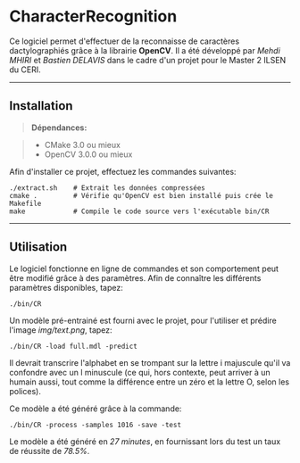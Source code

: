 # **CharacterRecognition**

Ce logiciel permet d'effectuer de la reconnaisse de caractères dactylographiés grâce à la librairie **OpenCV**.
Il a été développé par *Mehdi MHIRI* et *Bastien DELAVIS* dans le cadre d'un projet pour le Master 2 ILSEN du CERI.

---

## Installation

> **Dépendances:**

> - CMake 3.0 ou mieux
> - OpenCV 3.0.0 ou mieux

Afin d'installer ce projet, effectuez les commandes suivantes:
```
./extract.sh	# Extrait les données compressées
cmake .			# Vérifie qu'OpenCV est bien installé puis crée le Makefile
make			# Compile le code source vers l'exécutable bin/CR
```

---

## Utilisation

Le logiciel fonctionne en ligne de commandes et son comportement peut être modifié grâce à des paramètres.
Afin de connaître les différents paramètres disponibles, tapez:
```
./bin/CR
```
Un modèle pré-entrainé est fourni avec le projet, pour l'utiliser et prédire l'image *img/text.png*, tapez:
```
./bin/CR -load full.mdl -predict
```
Il devrait transcrire l'alphabet en se trompant sur la lettre i majuscule qu'il va confondre avec un l minuscule (ce qui, hors contexte, peut arriver à un humain aussi, tout comme la différence entre un zéro et la lettre O, selon les polices).

Ce modèle a été généré grâce à la commande:
```
./bin/CR -process -samples 1016 -save -test
```
Le modèle a été généré en *27 minutes*, en fournissant lors du test un taux de réussite de *78.5%*.

